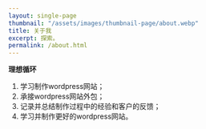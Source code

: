 ```yaml
---
layout: single-page
thumbnail: "/assets/images/thumbnail-page/about.webp"
title: 关于我
excerpt: 探索。
permalink: /about.html
---
```


<b>理想循环</b>

1. 学习制作wordpress网站；
2. 承接wordpress网站外包；
3. 记录并总结制作过程中的经验和客户的反馈；
4. 学习并制作更好的wordpress网站。